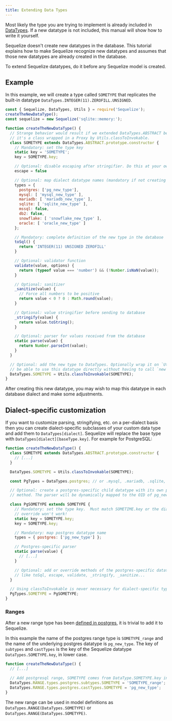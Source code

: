 ```yaml
---
title: Extending Data Types
---
```


Most likely the type you are trying to implement is already included in [DataTypes](./other-data-types.mdx). If a new datatype is not included, this manual will show how to write it yourself.

Sequelize doesn't create new datatypes in the database. This tutorial explains how to make Sequelize recognize new datatypes and assumes that those new datatypes are already created in the database.

To extend Sequelize datatypes, do it before any Sequelize model is created.

## Example

In this example, we will create a type called `SOMETYPE` that replicates the built-in datatype `DataTypes.INTEGER(11).ZEROFILL.UNSIGNED`.

```js
const { Sequelize, DataTypes, Utils } = require('Sequelize');
createTheNewDataType();
const sequelize = new Sequelize('sqlite::memory:');

function createTheNewDataType() {
  // Strange behavior would result if we extended DataTypes.ABSTRACT because
  // it's a class wrapped in a Proxy by Utils.classToInvokable.
  class SOMETYPE extends DataTypes.ABSTRACT.prototype.constructor {
    // Mandatory: set the type key
    static key = 'SOMETYPE';
    key = SOMETYPE.key;

    // Optional: disable escaping after stringifier. Do this at your own risk, since this opens opportunity for SQL injections.
    escape = false

    // Optional: map dialect datatype names (mandatory if not creating dialect-specific datatype classes as in the example below)
    types = {
      postgres: ['pg_new_type'],
      mysql: [ 'mysql_new_type' ],
      mariadb: [ 'mariadb_new_type' ],
      sqlite: [ 'sqlite_new_type' ],
      mssql: false,
      db2: false,
      snowflake: [ 'snowflake_new_type' ],
      oracle: [ 'oracle_new_type' ]
    };

    // Mandatory: complete definition of the new type in the database
    toSql() {
      return 'INTEGER(11) UNSIGNED ZEROFILL'
    }

    // Optional: validator function
    validate(value, options) {
      return (typeof value === 'number') && (!Number.isNaN(value));
    }

    // Optional: sanitizer
    _sanitize(value) {
      // Force all numbers to be positive
      return value < 0 ? 0 : Math.round(value);
    }

    // Optional: value stringifier before sending to database
    _stringify(value) {
      return value.toString();
    }

    // Optional: parser for values received from the database
    static parse(value) {
      return Number.parseInt(value);
    }
  }

  // Optional: add the new type to DataTypes. Optionally wrap it on `Utils.classToInvokable` to
  // be able to use this datatype directly without having to call `new` on it.
  DataTypes.SOMETYPE = Utils.classToInvokable(SOMETYPE);
}
```

After creating this new datatype, you may wish to map this datatype in each database dialect and make some adjustments.

## Dialect-specific customization

If you want to customize parsing, stringifying, etc. on a per-dialect basis then you can create dialect-specific subclasses
of your custom data type and add them to `DataTypes[dialect]`.  Sequelize will replace the base type with `DataTypes[dialect][baseType.key]`.
For example for PostgreSQL:

```js
function createTheNewDataType() {
  class SOMETYPE extends DataTypes.ABSTRACT.prototype.constructor {
    // [...]
  }

  DataTypes.SOMETYPE = Utils.classToInvokable(SOMETYPE);

  const PgTypes = DataTypes.postgres; // or .mysql, .mariadb, .sqlite, .mssql, .db2, .snowflake, .oracle

  // Optional: create a postgres-specific child datatype with its own parse
  // method. The parser will be dynamically mapped to the OID of pg_new_type.

  class PgSOMETYPE extends SOMETYPE {
    // Mandatory: set the type key.  Must match SOMETIME.key or the dialect-specific
    // override won't work!
    static key = SOMETYPE.key;
    key = SOMETYPE.key;

    // Mandatory: map postgres datatype name
    types = { postgres: ['pg_new_type'] };

    // Postgres-specific parser
    static parse(value) {
      // [...]
    }

    // Optional: add or override methods of the postgres-specific datatype
    // like toSql, escape, validate, _stringify, _sanitize...
  }

  // Using classToInvokable is never necessary for dialect-specific types.
  PgTypes.SOMETYPE = PgSOMETYPE;
}
```

### Ranges

After a new range type has been [defined in postgres](https://www.postgresql.org/docs/current/static/rangetypes.html#RANGETYPES-DEFINING), it is trivial to add it to Sequelize.

In this example the name of the postgres range type is `SOMETYPE_range` and the name of the underlying postgres datatype is `pg_new_type`. The key of `subtypes` and `castTypes` is the key of the Sequelize datatype `DataTypes.SOMETYPE.key`, in lower case.

```js
function createTheNewDataType() {
  // [...]

  // Add postgresql range, SOMETYPE comes from DataType.SOMETYPE.key in lower case
  DataTypes.RANGE.types.postgres.subtypes.SOMETYPE = 'SOMETYPE_range';
  DataTypes.RANGE.types.postgres.castTypes.SOMETYPE = 'pg_new_type';
}
```

The new range can be used in model definitions as `DataTypes.RANGE(DataTypes.SOMETYPE)` or `DataTypes.RANGE(DataTypes.SOMETYPE)`.
